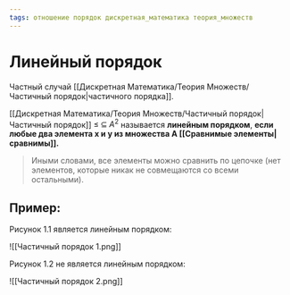 ```yaml
---
tags: отношение порядок дискретная_математика теория_множеств
---
```

# Линейный порядок
Частный случай [[Дискретная Математика/Теория Множеств/Частичный порядок|частичного порядка]].

[[Дискретная Математика/Теория Множеств/Частичный порядок|Частичный порядок]] $\leq\;\subseteq\;A^2$ называется **линейным порядком**, **если любые два элемента x и y из множества А [[Сравнимые элементы|сравнимы]].**
> Иными словами, все элементы можно сравнить по цепочке (нет элементов, которые никак не совмещаются со всеми остальными).
## Пример:
Рисунок 1.1 является линейным порядком:

![[Частичный порядок 1.png]]

Рисунок 1.2 не является линейным порядком:

![[Частичный порядок 2.png]]